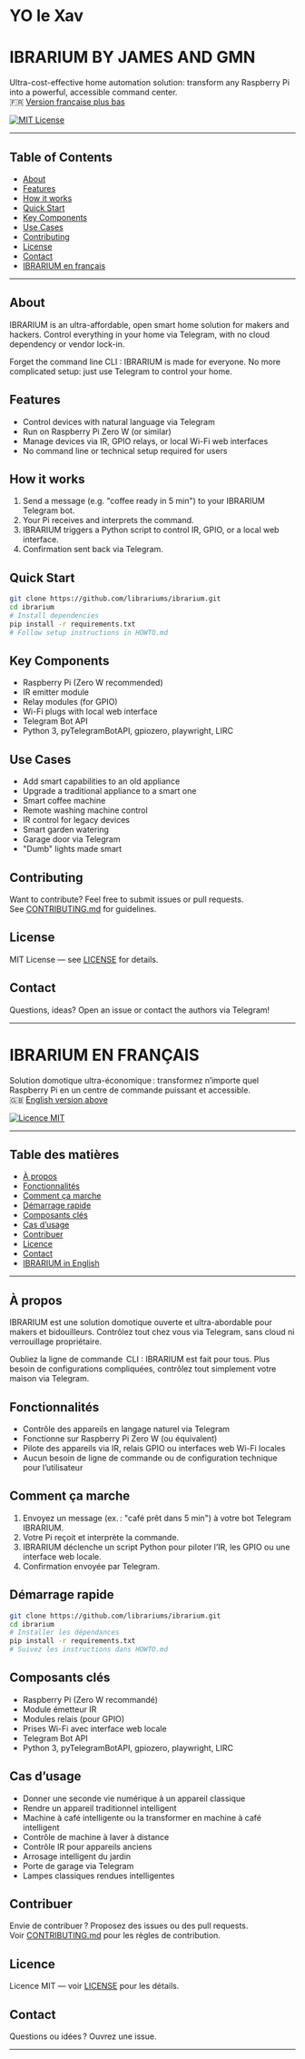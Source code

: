 # YO le Xav

# IBRARIUM BY JAMES AND GMN

Ultra-cost-effective home automation solution: transform any Raspberry Pi into a powerful, accessible command center.  
🇫🇷 [Version française plus bas](#ibrarium-en-français)

[![MIT License](https://img.shields.io/badge/license-MIT-blue.svg)](./LICENSE)

---

## Table of Contents

- [About](#about)
- [Features](#features)
- [How it works](#how-it-works)
- [Quick Start](#quick-start)
- [Key Components](#key-components)
- [Use Cases](#use-cases)
- [Contributing](#contributing)
- [License](#license)
- [Contact](#contact)
- [IBRARIUM en français](#ibrarium-en-français)

---

## About

IBRARIUM is an ultra-affordable, open smart home solution for makers and hackers.
Control everything in your home via Telegram, with no cloud dependency or vendor lock-in.

Forget the command line CLI : IBRARIUM is made for everyone. No more complicated setup: just use Telegram to control your home.

## Features

- Control devices with natural language via Telegram
- Run on Raspberry Pi Zero W (or similar)
- Manage devices via IR, GPIO relays, or local Wi-Fi web interfaces
- No command line or technical setup required for users

## How it works

1. Send a message (e.g. "coffee ready in 5 min") to your IBRARIUM Telegram bot.
2. Your Pi receives and interprets the command.
3. IBRARIUM triggers a Python script to control IR, GPIO, or a local web interface.
4. Confirmation sent back via Telegram.

## Quick Start

```bash
git clone https://github.com/librariums/ibrarium.git
cd ibrarium
# Install dependencies
pip install -r requirements.txt
# Follow setup instructions in HOWTO.md
```

## Key Components

- Raspberry Pi (Zero W recommended)
- IR emitter module
- Relay modules (for GPIO)
- Wi-Fi plugs with local web interface
- Telegram Bot API
- Python 3, pyTelegramBotAPI, gpiozero, playwright, LIRC

## Use Cases

- Add smart capabilities to an old appliance
- Upgrade a traditional appliance to a smart one
- Smart coffee machine
- Remote washing machine control
- IR control for legacy devices
- Smart garden watering
- Garage door via Telegram
- "Dumb" lights made smart

## Contributing

Want to contribute? Feel free to submit issues or pull requests.  
See [CONTRIBUTING.md](./CONTRIBUTING.md) for guidelines.

## License

MIT License — see [LICENSE](./LICENSE) for details.

## Contact

Questions, ideas? Open an issue or contact the authors via Telegram!

---

# IBRARIUM EN FRANÇAIS

Solution domotique ultra-économique : transformez n’importe quel Raspberry Pi en un centre de commande puissant et accessible.  
🇬🇧 [English version above](#ibrarium-by-james-and-gmn)

[![Licence MIT](https://img.shields.io/badge/license-MIT-blue.svg)](./LICENSE)

---

## Table des matières

- [À propos](#à-propos)
- [Fonctionnalités](#fonctionnalités)
- [Comment ça marche](#comment-ça-marche)
- [Démarrage rapide](#démarrage-rapide)
- [Composants clés](#composants-clés)
- [Cas d’usage](#cas-dusage)
- [Contribuer](#contribuer)
- [Licence](#licence)
- [Contact](#contact)
- [IBRARIUM in English](#ibrarium-by-james-and-gmn)

---

## À propos

IBRARIUM est une solution domotique ouverte et ultra-abordable pour makers et bidouilleurs.
Contrôlez tout chez vous via Telegram, sans cloud ni verrouillage propriétaire.

Oubliez la ligne de commande  CLI : IBRARIUM est fait pour tous. Plus besoin de configurations compliquées, contrôlez tout simplement votre maison via Telegram.

## Fonctionnalités

- Contrôle des appareils en langage naturel via Telegram
- Fonctionne sur Raspberry Pi Zero W (ou équivalent)
- Pilote des appareils via IR, relais GPIO ou interfaces web Wi-Fi locales
- Aucun besoin de ligne de commande ou de configuration technique pour l’utilisateur

## Comment ça marche

1. Envoyez un message (ex. : "café prêt dans 5 min") à votre bot Telegram IBRARIUM.
2. Votre Pi reçoit et interprète la commande.
3. IBRARIUM déclenche un script Python pour piloter l’IR, les GPIO ou une interface web locale.
4. Confirmation envoyée par Telegram.

## Démarrage rapide

```bash
git clone https://github.com/librariums/ibrarium.git
cd ibrarium
# Installer les dépendances
pip install -r requirements.txt
# Suivez les instructions dans HOWTO.md
```

## Composants clés

- Raspberry Pi (Zero W recommandé)
- Module émetteur IR
- Modules relais (pour GPIO)
- Prises Wi-Fi avec interface web locale
- Telegram Bot API
- Python 3, pyTelegramBotAPI, gpiozero, playwright, LIRC

## Cas d’usage

- Donner une seconde vie numérique à un appareil classique
- Rendre un appareil traditionnel intelligent
- Machine à café intelligente ou la transformer en machine à café intelligent
- Contrôle de machine à laver à distance
- Contrôle IR pour appareils anciens
- Arrosage intelligent du jardin
- Porte de garage via Telegram
- Lampes classiques rendues intelligentes

## Contribuer

Envie de contribuer ? Proposez des issues ou des pull requests.  
Voir [CONTRIBUTING.md](./CONTRIBUTING.md) pour les règles de contribution.

## Licence

Licence MIT — voir [LICENSE](./LICENSE) pour les détails.

## Contact

Questions ou idées ? Ouvrez une issue.

---
